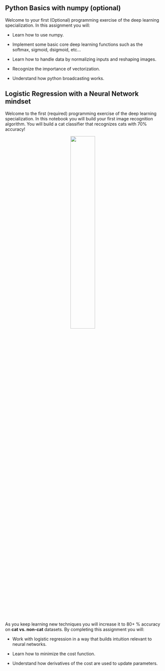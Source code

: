 ## Python Basics with numpy (optional)
Welcome to your first (Optional) programming exercise of the deep learning specialization. In this assignment you will:

- Learn how to use numpy.

- Implement some basic core deep learning functions such as the softmax, sigmoid, dsigmoid, etc...

- Learn how to handle data by normalizing inputs and reshaping images.

- Recognize the importance of vectorization.

- Understand how python broadcasting works.

## Logistic Regression with a Neural Network mindset
Welcome to the first (required) programming exercise of the deep learning specialization. In this notebook you will build your first image recognition algorithm. You will build a cat classifier that recognizes cats with 70% accuracy!

<p align = "center"><img width="40%" src="https://d3c33hcgiwev3.cloudfront.net/imageAssetProxy.v1/3GDwQXrhEee6mw7xN92yoA_c36b695905cda00b9b2b04db81566c24_Screen-Shot-2017-08-06-at-12.59.40-PM.png?expiry=1596499200000&hmac=vnGPVicfEHnh9v4hQ7US47U-OHMk3AkW6JJ7kUeLXIk" /></p>
As you keep learning new techniques you will increase it to 80+ % accuracy on <strong>cat vs. non-cat</strong> datasets. By completing this assignment you will:

- Work with logistic regression in a way that builds intuition relevant to neural networks.

- Learn how to minimize the cost function.

- Understand how derivatives of the cost are used to update parameters.
